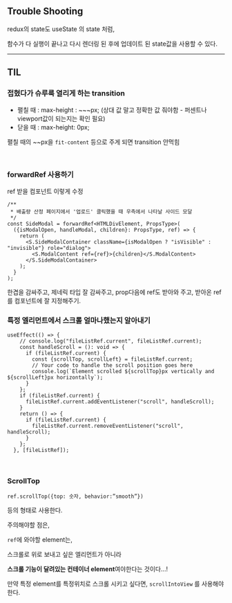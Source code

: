 
## Trouble Shooting

redux의 state도 useState 의 state 처럼, 

함수가 다 실행이 끝나고 다시 렌더링 된 후에 업데이트 된 state값을 사용할 수 있다. 

---

## TIL

### 접혔다가 슈루룩 열리게 하는 transition

- 펼칠 때 : max-height : ~~~px;  (상대 값 말고 정확한 값 줘야함 - 퍼센트나 viewport값이 되는지는 확인 필요)
- 닫을 때 : max-height: 0px;

펼칠 때의 ~~px을 `fit-content` 등으로 주게 되면 transition 안먹힘 

<br/>

### forwardRef 사용하기

ref 받을 컴포넌트 이렇게 수정 

```tsx
/**
 * 배출량 산정 페이지에서 '업로드' 클릭했을 때 우측에서 나타날 사이드 모달
 */
const SideModal = forwardRef<HTMLDivElement, PropsType>(
  ({isModalOpen, handleModal, children}: PropsType, ref) => {
    return (
      <S.SideModalContainer className={isModalOpen ? "isVisible" : "invisible"} role="dialog">
        <S.ModalContent ref={ref}>{children}</S.ModalContent>
      </S.SideModalContainer>
    );
  }
);
```

한겹을  감싸주고, 제네릭 타입 잘 감싸주고, prop다음에 ref도 받아와 주고, 받아온 ref를 컴포넌트에 잘 지정해주기.

### 특정 엘리먼트에서 스크롤 얼마나했는지 알아내기

```tsx
useEffect(() => {
    // console.log("fileListRef.current", fileListRef.current);
    const handleScroll = (): void => {
      if (fileListRef.current) {
        const {scrollTop, scrollLeft} = fileListRef.current;
        // Your code to handle the scroll position goes here
        console.log(`Element scrolled ${scrollTop}px vertically and ${scrollLeft}px horizontally`);
      }
    };
    if (fileListRef.current) {
      fileListRef.current.addEventListener("scroll", handleScroll);
    }
    return () => {
      if (fileListRef.current) {
        fileListRef.current.removeEventListener("scroll", handleScroll);
      }
    };
  }, [fileListRef]);
```

<br/>


### ScrollTop

```tsx
ref.scrollTop({top: 숫자, behavior:”smooth”})
```

등의 형태로 사용한다. 

주의해야할 점은,

 `ref`에 와야할 element는, 

스크롤로 위로 보내고 싶은 엘리먼트가 아니라

**스크롤 기능이 달려있는 컨테이너 element**여야한다는 것이다…!

만약 특정 element를 특정위치로 스크롤 시키고 싶다면, `scrollIntoView` 를 사용해야 한다.